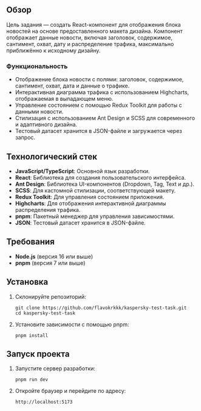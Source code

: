 ## Обзор

Цель задания — создать React-компонент для отображения блока новостей на основе предоставленного макета дизайна. Компонент отображает данные новости, включая заголовок, содержимое, сантимент, охват, дату и распределение трафика, максимально приближённо к исходному дизайну.

### Функциональность

- Отображение блока новости с полями: заголовок, содержимое, сантимент, охват, дата и данные о трафике.
- Интерактивная диаграмма трафика с использованием Highcharts, отображаемая в выпадающем меню.
- Управление состоянием с помощью Redux Toolkit для работы с данными новости.
- Стилизация с использованием Ant Design и SCSS для современного и адаптивного дизайна.
- Тестовый датасет хранится в JSON-файле и загружается через запрос.

## Технологический стек

- **JavaScript/TypeScript**: Основной язык разработки.
- **React**: Библиотека для создания пользовательского интерфейса.
- **Ant Design**: Библиотека UI-компонентов (Dropdown, Tag, Text и др.).
- **SCSS**: Для кастомной стилизации, соответствующей макету.
- **Redux Toolkit**: Для управления состоянием приложения.
- **Highcharts**: Для отображения интерактивной диаграммы распределения трафика.
- **pnpm**: Пакетный менеджер для управления зависимостями.
- **JSON**: Тестовый датасет хранится в JSON-файле.

## Требования

- **Node.js** (версия 16 или выше)
- **pnpm** (версия 7 или выше)

## Установка

1. Склонируйте репозиторий:

   ```
   git clone https://github.com/flavokrkkk/kaspersky-test-task.git
   cd kaspersky-test-task
   ```

2. Установите зависимости с помощью pnpm:

   ```
   pnpm install
   ```

## Запуск проекта

1. Запустите сервер разработки:

   ```
   pnpm run dev
   ```

2. Откройте браузер и перейдите по адресу:

   ```
   http://localhost:5173
   ```
